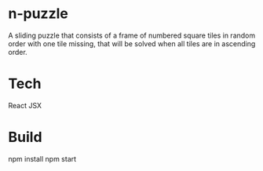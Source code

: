 # n-puzzle

A sliding puzzle that consists of a frame of numbered square tiles in random order with one tile missing, that will be solved when all tiles are in ascending order.



# Tech
React
JSX

# Build
npm install
npm start


